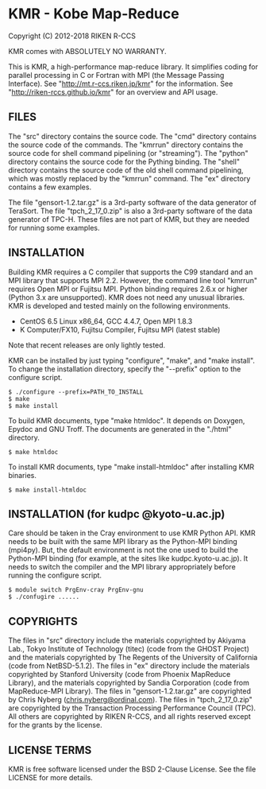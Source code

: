 # KMR - Kobe Map-Reduce

Copyright (C) 2012-2018 RIKEN R-CCS

KMR comes with ABSOLUTELY NO WARRANTY.

This is KMR, a high-performance map-reduce library.  It simplifies
coding for parallel processing in C or Fortran with MPI (the Message
Passing Interface).  See "http://mt.r-ccs.riken.jp/kmr" for the
information.  See "http://riken-rccs.github.io/kmr" for an overview
and API usage.

## FILES

The "src" directory contains the source code.  The "cmd" directory
contains the source code of the commands.  The "kmrrun" directory
contains the source code for shell command pipelining (or
"streaming").
The "python" directory contains the source code for the Pything binding.
The "shell" directory contains the source code of the old shell command pipelining,
which was mostly replaced by the "kmrrun" command.
The "ex" directory contains a few examples.

The file "gensort-1.2.tar.gz" is a 3rd-party software of the data
generator of TeraSort.  The file "tpch_2_17_0.zip" is also a 3rd-party
software of the data generator of TPC-H.  These files are not part of
KMR, but they are needed for running some examples.

## INSTALLATION

Building KMR requires a C compiler that supports the C99 standard and an
MPI library that supports MPI 2.2.  However, the command line tool
"kmrrun" requires Open MPI or Fujitsu MPI.  Python binding requires
2.6.x or higher (Python 3.x are unsupported).  KMR does not need
any unusual libraries.  KMR is developed and tested mainly on the
following environments.

* CentOS 6.5 Linux x86_64, GCC 4.4.7, Open MPI 1.8.3
* K Computer/FX10, Fujitsu Compiler, Fujitsu MPI (latest stable)

Note that recent releases are only lightly tested.

KMR can be installed by just typing "configure", "make", and "make
install".  To change the installation directory, specify the
"--prefix" option to the configure script.

    $ ./configure --prefix=PATH_TO_INSTALL
    $ make
    $ make install

To build KMR documents, type "make htmldoc".  It depends on Doxygen,
Epydoc and GNU Troff.  The documents are generated in the "./html"
directory.

    $ make htmldoc

To install KMR documents, type "make install-htmldoc" after installing
KMR binaries.

    $ make install-htmldoc

## INSTALLATION (for kudpc @kyoto-u.ac.jp)

Care should be taken in the Cray environment to use KMR Python API.
KMR needs to be built with the same MPI library as the Python-MPI
binding (mpi4py).  But, the default environment is not the one used to
build the Python-MPI binding (for example, at the sites like
kudpc.kyoto-u.ac.jp).  It needs to switch the compiler and the MPI
library appropriately before running the configure script.

    $ module switch PrgEnv-cray PrgEnv-gnu
    $ ./confugire ......

## COPYRIGHTS

The files in "src" directory include the materials copyrighted by
Akiyama Lab., Tokyo Institute of Technology (titec) (code from the
GHOST Project) and the materials copyrighted by The Regents of the
University of California (code from NetBSD-5.1.2).  The files in "ex"
directory include the materials copyrighted by Stanford University
(code from Phoenix MapReduce Library), and the materials copyrighted
by Sandia Corporation (code from MapReduce-MPI Library).  The files in
"gensort-1.2.tar.gz" are copyrighted by Chris Nyberg
(chris.nyberg@ordinal.com).  The files in "tpch_2_17_0.zip" are
copyrighted by the Transaction Processing Performance Council (TPC).
All others are copyrighted by RIKEN R-CCS, and all rights reserved
except for the grants by the license.

## LICENSE TERMS

KMR is free software licensed under the BSD 2-Clause License.  See
the file LICENSE for more details.
